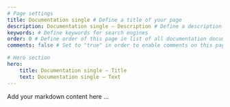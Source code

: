 ```yaml
---
# Page settings
title: Documentation single # Define a title of your page
description: Documentation single — Description # Define a description of your page
keywords: # Define keywords for search engines
order: 0 # Define order of this page in list of all documentation documents
comments: false # Set to "true" in order to enable comments on this page. Make sure you properly setup "disqus_forum_shortname" variable in "_config.yml"

# Hero section
hero:
    title: Documentation single — Title
    text: Documentation single — Text
---
```


Add your markdown content here ...
